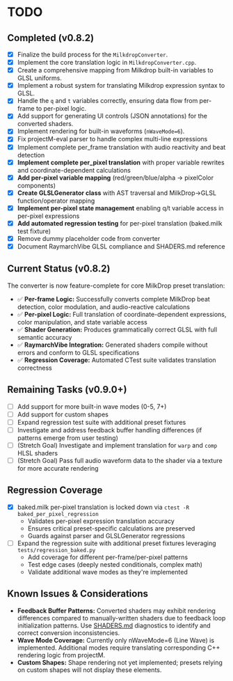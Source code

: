 # TODO

## Completed (v0.8.2)
- [x] Finalize the build process for the `MilkdropConverter`.
- [x] Implement the core translation logic in `MilkdropConverter.cpp`.
- [x] Create a comprehensive mapping from Milkdrop built-in variables to GLSL uniforms.
- [x] Implement a robust system for translating Milkdrop expression syntax to GLSL.
- [x] Handle the `q` and `t` variables correctly, ensuring data flow from per-frame to per-pixel logic.
- [x] Add support for generating UI controls (JSON annotations) for the converted shaders.
- [x] Implement rendering for built-in waveforms (`nWaveMode=6`).
- [x] Fix projectM-eval parser to handle complex multi-line expressions
- [x] Implement complete per_frame translation with audio reactivity and beat detection
- [x] **Implement complete per_pixel translation** with proper variable rewrites and coordinate-dependent calculations
- [x] **Add per-pixel variable mapping** (red/green/blue/alpha → pixelColor components)
- [x] **Create GLSLGenerator class** with AST traversal and MilkDrop→GLSL function/operator mapping
- [x] **Implement per-pixel state management** enabling q/t variable access in per-pixel expressions
- [x] **Add automated regression testing** for per-pixel translation (baked.milk test fixture)
- [x] Remove dummy placeholder code from converter
- [x] Document RaymarchVibe GLSL compliance and SHADERS.md reference

## Current Status (v0.8.2)
The converter is now feature-complete for core MilkDrop preset translation:

- ✅ **Per-frame Logic:** Successfully converts complete MilkDrop beat detection, color modulation, and audio-reactive calculations
- ✅ **Per-pixel Logic:** Full translation of coordinate-dependent expressions, color manipulation, and state variable access
- ✅ **Shader Generation:** Produces grammatically correct GLSL with full semantic accuracy
- ✅ **RaymarchVibe Integration:** Generated shaders compile without errors and conform to GLSL specifications
- ✅ **Regression Coverage:** Automated CTest suite validates translation correctness

## Remaining Tasks (v0.9.0+)
- [ ] Add support for more built-in wave modes (0-5, 7+)
- [ ] Add support for custom shapes
- [ ] Expand regression test suite with additional preset fixtures
- [ ] Investigate and address feedback buffer handling differences (if patterns emerge from user testing)
- [ ] (Stretch Goal) Investigate and implement translation for `warp` and `comp` HLSL shaders
- [ ] (Stretch Goal) Pass full audio waveform data to the shader via a texture for more accurate rendering

## Regression Coverage
- [x] baked.milk per-pixel translation is locked down via `ctest -R baked_per_pixel_regression`
  - Validates per-pixel expression translation accuracy
  - Ensures critical preset-specific calculations are preserved
  - Guards against parser and GLSLGenerator regressions
- [ ] Expand the regression suite with additional preset fixtures leveraging `tests/regression_baked.py`
  - Add coverage for different per-frame/per-pixel patterns
  - Test edge cases (deeply nested conditionals, complex math)
  - Validate additional wave modes as they're implemented

## Known Issues & Considerations
- **Feedback Buffer Patterns:** Converted shaders may exhibit rendering differences compared to manually-written shaders due to feedback loop initialization patterns. Use [SHADERS.md](https://github.com/nicthegreatest/raymarchvibe/blob/main/documentation/SHADERS.md) diagnostics to identify and correct conversion inconsistencies.
- **Wave Mode Coverage:** Currently only nWaveMode=6 (Line Wave) is implemented. Additional modes require translating corresponding C++ rendering logic from projectM.
- **Custom Shapes:** Shape rendering not yet implemented; presets relying on custom shapes will not display these elements.
